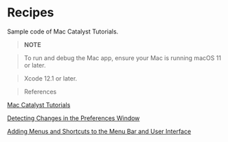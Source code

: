 # Recipes
Sample code of Mac Catalyst Tutorials.

> **NOTE**

> To run and debug the Mac app, ensure your Mac is running macOS 11 or later.

> Xcode 12.1 or later.

> References

[Mac Catalyst Tutorials](https://developer.apple.com/tutorials/mac-catalyst)

[Detecting Changes in the Preferences Window](https://developer.apple.com/documentation/uikit/mac_catalyst/detecting_changes_in_the_preferences_window)

[Adding Menus and Shortcuts to the Menu Bar and User Interface](https://developer.apple.com/documentation/uikit/uicommand/adding_menus_and_shortcuts_to_the_menu_bar_and_user_interface)

